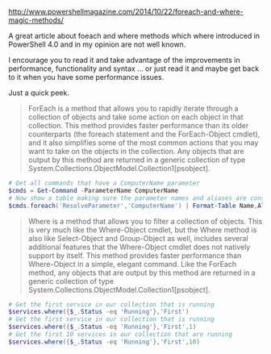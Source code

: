 http://www.powershellmagazine.com/2014/10/22/foreach-and-where-magic-methods/

A great article about foeach and where methods which where introduced in PowerShell 4.0 and in my opinion are not well known.
 
 I encourage you to read it and take advantage of the improvements in performance, functionality and syntax ... or just read it and maybe get back to it when you have some performance issues.
 
 
 Just a quick peek.
 
>ForEach is a method that allows you to rapidly iterate through a collection of objects and take some action on each object in that collection.  This method provides faster performance than its older counterparts (the foreach statement and the ForEach-Object cmdlet), and it also simplifies some of the most common actions that you may want to take on the objects in the collection.  Any objects that are output by this method are returned in a generic collection of type System.Collections.ObjectModel.Collection1[psobject].

```powershell
# Get all commands that have a ComputerName parameter
$cmds = Get-Command -ParameterName ComputerName
# Now show a table making sure the parameter names and aliases are consistent
$cmds.foreach('ResolveParameter','ComputerName') | Format-Table Name,Aliases
```
>Where is a method that allows you to filter a collection of objects.  This is very much like the Where-Object cmdlet, but the Where method is also like Select-Object and Group-Object as well, includes several additional features that the Where-Object cmdlet does not natively support by itself. This method provides faster performance than Where-Object in a simple, elegant command.  Like the ForEach method, any objects that are output by this method are returned in a generic collection of type System.Collections.ObjectModel.Collection1[psobject].
```powershell
# Get the first service in our collection that is running
$services.where({$_.Status -eq 'Running'},'First')
# Get the first service in our collection that is running
$services.where({$_.Status -eq 'Running'},'First',1)
# Get the first 10 services in our collection that are running
$services.where({$_.Status -eq 'Running'},'First',10)
```
